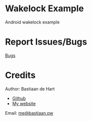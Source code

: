 # Wakelock Example
Android wakelock example

# Report Issues/Bugs #
[Bugs](https://github.com/bastiaandehart/Wakelock-Example/issues)

# Credits #
Author: Bastiaan de Hart

- [Github](http://github.com/bastiaandehart)
- [My website](http://bastiaan.pw/)

Email: [me@bastiaan.pw](mailto:me@bastiaan.pw)
 
